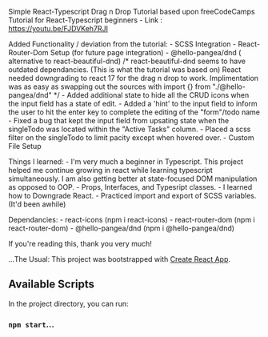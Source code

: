Simple React-Typescript Drag n Drop Tutorial based upon freeCodeCamps Tutorial for React-Typescript beginners - Link : https://youtu.be/FJDVKeh7RJI

Added Functionality / deviation from the tutorial: 
    - SCSS Integration
    - React-Router-Dom Setup (for future page integration)
    - @hello-pangea/dnd ( alternative to react-beautiful-dnd)
        /* react-beautiful-dnd seems to have outdated dependancies. (This is what the tutorial was based on) React needed downgrading to react 17 for the drag n drop to work. Implimentation was as easy as swapping out the sources with import {} from "./@hello-pangea/dnd" */
    - Added additional state to hide all the CRUD icons when the input 
      field has a state of edit.
    - Added a 'hint' to the input field to inform the user to hit the
      enter key to complete the editing of the "form"/todo name
    - Fixed a bug that kept the input field from upsating state when
      the singleTodo was located within the "Active Tasks" column.
    - Placed a scss filter on the singleTodo to limit pacity except
      when hovered over.
    - Custom File Setup

Things I learned: 
    - I'm very much a beginner in Typescript. This project helped me
      continue growing in react while learning typescript 
      simultaneously. I am also getting better at state-focused DOM 
      manipulation as opposed to OOP. 
    - Props, Interfaces, and Typesript classes.
    - I learned how to Downgrade React.
    - Practiced import and export of SCSS variables. (It'd been awhile)

Dependancies:
    - react-icons (npm i react-icons)
    - react-router-dom (npm i react-router-dom)
    - @hello-pangea/dnd (npm i @hello-pangea/dnd)

If you're reading this, thank you very much!


...The Usual: 
This project was bootstrapped with [Create React App](https://github.com/facebook/create-react-app).

## Available Scripts

In the project directory, you can run:

### `npm start`...
